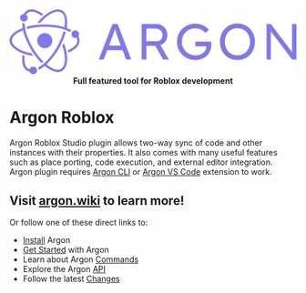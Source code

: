 <div align='center'>
  <img alt='Argon' src='https://raw.githubusercontent.com/argon-rbx/argon-assets/main/argon_banner.png'>
  <b>Full featured tool for Roblox development</b>
</div>

# Argon Roblox

Argon Roblox Studio plugin allows two-way sync of code and other instances with their properties. It also comes with many useful features such as place porting, code execution, and external editor integration. Argon plugin requires [Argon CLI](https://github.com/argon-rbx/argon) or [Argon VS Code](https://github.com/argon-rbx/argon-vscode) extension to work.

## Visit [argon.wiki](https://argon.wiki/) to learn more!

Or follow one of these direct links to:

- [Install](https://argon.wiki/docs/installation) Argon
- [Get Started](https://argon.wiki/docs/category/getting-started) with Argon
- Learn about Argon [Commands](https://argon.wiki/docs/category/commands)
- Explore the Argon [API](https://argon.wiki/api/project)
- Follow the latest [Changes](https://argon.wiki/changelog/argon)

